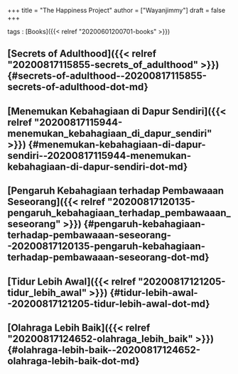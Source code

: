 +++
title = "The Happiness Project"
author = ["Wayanjimmy"]
draft = false
+++

tags
: [Books]({{< relref "20200601200701-books" >}})


## [Secrets of Adulthood]({{< relref "20200817115855-secrets_of_adulthood" >}}) {#secrets-of-adulthood--20200817115855-secrets-of-adulthood-dot-md}


## [Menemukan Kebahagiaan di Dapur Sendiri]({{< relref "20200817115944-menemukan_kebahagiaan_di_dapur_sendiri" >}}) {#menemukan-kebahagiaan-di-dapur-sendiri--20200817115944-menemukan-kebahagiaan-di-dapur-sendiri-dot-md}


## [Pengaruh Kebahagiaan terhadap Pembawaaan Seseorang]({{< relref "20200817120135-pengaruh_kebahagiaan_terhadap_pembawaaan_seseorang" >}}) {#pengaruh-kebahagiaan-terhadap-pembawaaan-seseorang--20200817120135-pengaruh-kebahagiaan-terhadap-pembawaaan-seseorang-dot-md}


## [Tidur Lebih Awal]({{< relref "20200817121205-tidur_lebih_awal" >}}) {#tidur-lebih-awal--20200817121205-tidur-lebih-awal-dot-md}


## [Olahraga Lebih Baik]({{< relref "20200817124652-olahraga_lebih_baik" >}}) {#olahraga-lebih-baik--20200817124652-olahraga-lebih-baik-dot-md}
